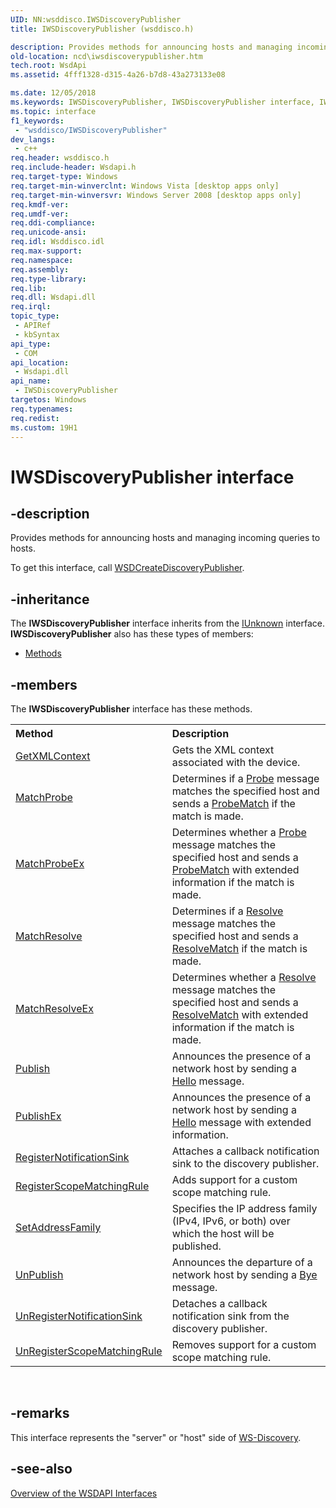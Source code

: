 ```yaml
---
UID: NN:wsddisco.IWSDiscoveryPublisher
title: IWSDiscoveryPublisher (wsddisco.h)

description: Provides methods for announcing hosts and managing incoming queries to hosts.
old-location: ncd\iwsdiscoverypublisher.htm
tech.root: WsdApi
ms.assetid: 4fff1328-d315-4a26-b7d8-43a273133e08

ms.date: 12/05/2018
ms.keywords: IWSDiscoveryPublisher, IWSDiscoveryPublisher interface, IWSDiscoveryPublisher interface,described, ncd.iwsdiscoverypublisher, wsddisco/IWSDiscoveryPublisher
ms.topic: interface
f1_keywords: 
 - "wsddisco/IWSDiscoveryPublisher"
dev_langs:
 - c++
req.header: wsddisco.h
req.include-header: Wsdapi.h
req.target-type: Windows
req.target-min-winverclnt: Windows Vista [desktop apps only]
req.target-min-winversvr: Windows Server 2008 [desktop apps only]
req.kmdf-ver: 
req.umdf-ver: 
req.ddi-compliance: 
req.unicode-ansi: 
req.idl: Wsddisco.idl
req.max-support: 
req.namespace: 
req.assembly: 
req.type-library: 
req.lib: 
req.dll: Wsdapi.dll
req.irql: 
topic_type:
 - APIRef
 - kbSyntax
api_type:
 - COM
api_location:
 - Wsdapi.dll
api_name:
 - IWSDiscoveryPublisher
targetos: Windows
req.typenames: 
req.redist: 
ms.custom: 19H1
---
```


# IWSDiscoveryPublisher interface


## -description


Provides methods for announcing hosts and managing incoming queries to hosts.

To get this interface, call <a href="https://docs.microsoft.com/windows/desktop/api/wsddisco/nf-wsddisco-wsdcreatediscoverypublisher">WSDCreateDiscoveryPublisher</a>.


## -inheritance

The <b xmlns:loc="http://microsoft.com/wdcml/l10n">IWSDiscoveryPublisher</b> interface inherits from the <a href="https://docs.microsoft.com/windows/desktop/api/unknwn/nn-unknwn-iunknown">IUnknown</a> interface. <b>IWSDiscoveryPublisher</b> also has these types of members:
<ul>
<li><a href="https://docs.microsoft.com/">Methods</a></li>
</ul>

## -members

The <b>IWSDiscoveryPublisher</b> interface has these methods.
<table class="members" id="memberListMethods">
<tr>
<th align="left" width="37%">Method</th>
<th align="left" width="63%">Description</th>
</tr>
<tr data="declared;">
<td align="left" width="37%">
<a href="https://docs.microsoft.com/windows/desktop/api/wsddisco/nf-wsddisco-iwsdiscoverypublisher-getxmlcontext">GetXMLContext</a>
</td>
<td align="left" width="63%">
Gets the  XML context associated with the device.

</td>
</tr>
<tr data="declared;">
<td align="left" width="37%">
<a href="https://docs.microsoft.com/windows/desktop/api/wsddisco/nf-wsddisco-iwsdiscoverypublisher-matchprobe">MatchProbe</a>
</td>
<td align="left" width="63%">
Determines if a <a href="https://docs.microsoft.com/windows/desktop/WsdApi/probe-message">Probe</a> message matches the specified host and sends a <a href="https://docs.microsoft.com/windows/desktop/WsdApi/probematches-message">ProbeMatch</a> if the match is made.

</td>
</tr>
<tr data="declared;">
<td align="left" width="37%">
<a href="https://docs.microsoft.com/windows/desktop/api/wsddisco/nf-wsddisco-iwsdiscoverypublisher-matchprobeex">MatchProbeEx</a>
</td>
<td align="left" width="63%">
Determines whether a <a href="https://docs.microsoft.com/windows/desktop/WsdApi/probe-message">Probe</a> message matches the specified host and sends a <a href="https://docs.microsoft.com/windows/desktop/WsdApi/probematches-message">ProbeMatch</a> with extended information if the match is made.

</td>
</tr>
<tr data="declared;">
<td align="left" width="37%">
<a href="https://docs.microsoft.com/windows/desktop/api/wsddisco/nf-wsddisco-iwsdiscoverypublisher-matchresolve">MatchResolve</a>
</td>
<td align="left" width="63%">
Determines if a <a href="https://docs.microsoft.com/windows/desktop/WsdApi/resolve-message">Resolve</a> message matches the specified host and sends a <a href="https://docs.microsoft.com/windows/desktop/WsdApi/resolvematches-message">ResolveMatch</a> if the match is made.

</td>
</tr>
<tr data="declared;">
<td align="left" width="37%">
<a href="https://docs.microsoft.com/windows/desktop/api/wsddisco/nf-wsddisco-iwsdiscoverypublisher-matchresolveex">MatchResolveEx</a>
</td>
<td align="left" width="63%">
Determines whether a <a href="https://docs.microsoft.com/windows/desktop/WsdApi/resolve-message">Resolve</a> message matches the specified host and sends a <a href="https://docs.microsoft.com/windows/desktop/WsdApi/resolvematches-message">ResolveMatch</a> with extended information if the match is made.

</td>
</tr>
<tr data="declared;">
<td align="left" width="37%">
<a href="https://docs.microsoft.com/windows/desktop/api/wsddisco/nf-wsddisco-iwsdiscoverypublisher-publish">Publish</a>
</td>
<td align="left" width="63%">
Announces the presence of a network host by sending a <a href="https://docs.microsoft.com/windows/desktop/WsdApi/hello-message">Hello</a> message.

</td>
</tr>
<tr data="declared;">
<td align="left" width="37%">
<a href="https://docs.microsoft.com/windows/desktop/api/wsddisco/nf-wsddisco-iwsdiscoverypublisher-publishex">PublishEx</a>
</td>
<td align="left" width="63%">
Announces the presence of a network host by sending a <a href="https://docs.microsoft.com/windows/desktop/WsdApi/hello-message">Hello</a> message with extended information.

</td>
</tr>
<tr data="declared;">
<td align="left" width="37%">
<a href="https://docs.microsoft.com/windows/desktop/api/wsddisco/nf-wsddisco-iwsdiscoverypublisher-registernotificationsink">RegisterNotificationSink</a>
</td>
<td align="left" width="63%">
Attaches a callback notification sink to the discovery publisher.

</td>
</tr>
<tr data="declared;">
<td align="left" width="37%">
<a href="https://docs.microsoft.com/windows/desktop/api/wsddisco/nf-wsddisco-iwsdiscoverypublisher-registerscopematchingrule">RegisterScopeMatchingRule</a>
</td>
<td align="left" width="63%">
Adds support for a custom scope matching rule.

</td>
</tr>
<tr data="declared;">
<td align="left" width="37%">
<a href="https://docs.microsoft.com/windows/desktop/api/wsddisco/nf-wsddisco-iwsdiscoverypublisher-setaddressfamily">SetAddressFamily</a>
</td>
<td align="left" width="63%">
Specifies the IP address family (IPv4, IPv6, or both) over which the host will be published.

</td>
</tr>
<tr data="declared;">
<td align="left" width="37%">
<a href="https://docs.microsoft.com/windows/desktop/api/wsddisco/nf-wsddisco-iwsdiscoverypublisher-unpublish">UnPublish</a>
</td>
<td align="left" width="63%">
Announces the departure of a network host by sending a <a href="https://docs.microsoft.com/windows/desktop/WsdApi/bye-message">Bye</a> message.

</td>
</tr>
<tr data="declared;">
<td align="left" width="37%">
<a href="https://docs.microsoft.com/windows/desktop/api/wsddisco/nf-wsddisco-iwsdiscoverypublisher-unregisternotificationsink">UnRegisterNotificationSink</a>
</td>
<td align="left" width="63%">
Detaches a callback notification sink from the discovery publisher.

</td>
</tr>
<tr data="declared;">
<td align="left" width="37%">
<a href="https://docs.microsoft.com/windows/desktop/api/wsddisco/nf-wsddisco-iwsdiscoverypublisher-unregisterscopematchingrule">UnRegisterScopeMatchingRule</a>
</td>
<td align="left" width="63%">
Removes support for a custom scope matching rule.

</td>
</tr>
</table> 


## -remarks



 This interface represents the "server" or "host" side of <a href="http://go.microsoft.com/fwlink/p/?linkid=87841">WS-Discovery</a>.




## -see-also




<a href="https://docs.microsoft.com/windows/desktop/WsdApi/overview-of-the-wsdapi-interfaces">Overview of the WSDAPI Interfaces</a>
 

 


